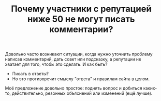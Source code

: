 ﻿---
title: "Почему участники с репутацией ниже 50 не могут писать комментарии?"
se.owner.user_id: 317117
se.owner.display_name: "Iangyl"
se.owner.link: "https://ru.meta.stackoverflow.com/users/317117/iangyl"
se.link: "https://ru.meta.stackoverflow.com/questions/11189/%d0%9f%d0%be%d1%87%d0%b5%d0%bc%d1%83-%d1%83%d1%87%d0%b0%d1%81%d1%82%d0%bd%d0%b8%d0%ba%d0%b8-%d1%81-%d1%80%d0%b5%d0%bf%d1%83%d1%82%d0%b0%d1%86%d0%b8%d0%b5%d0%b9-%d0%bd%d0%b8%d0%b6%d0%b5-50-%d0%bd%d0%b5-%d0%bc%d0%be%d0%b3%d1%83%d1%82-%d0%bf%d0%b8%d1%81%d0%b0%d1%82%d1%8c-%d0%ba%d0%be%d0%bc%d0%bc%d0%b5%d0%bd%d1%82%d0%b0%d1%80%d0%b8%d0%b8"
se.question_id: 11189
se.post_type: question
---
<p>Довольно часто возникают ситуации, когда нужно уточнить проблему написав комментарий, дать совет или подсказку, а репутации не хватает для того, чтобы это сделать. И как быть?</p>
<ul>
<li>Писать в ответы?</li>
<li>Но это противоречит смыслу &quot;ответа&quot; и правилам сайта в целом.</li>
</ul>
<p>Моё предложение довольно простое: поднять вопрос и добиться каких-то, действительно, резонных объяснений или изменений (ещё лучше).</p>
